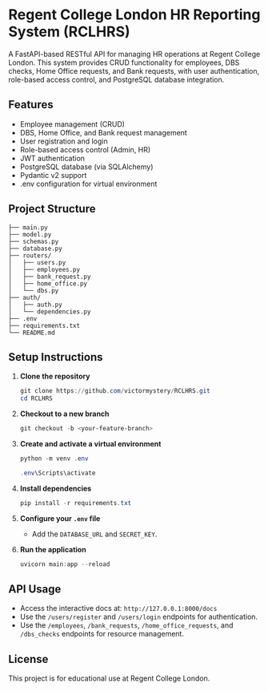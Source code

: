 # Regent College London HR Reporting System (RCLHRS)

A FastAPI-based RESTful API for managing HR operations at Regent College London. This system provides CRUD functionality for employees, DBS checks, Home Office requests, and Bank requests, with user authentication, role-based access control, and PostgreSQL database integration.

## Features

- Employee management (CRUD)
- DBS, Home Office, and Bank request management
- User registration and login
- Role-based access control (Admin, HR)
- JWT authentication
- PostgreSQL database (via SQLAlchemy)
- Pydantic v2 support
- .env configuration for virtual environment

## Project Structure

```
├── main.py 
├── model.py
├── schemas.py
├── database.py
├── routers/
│   ├── users.py
│   ├── employees.py
│   ├── bank_request.py
│   ├── home_office.py
│   └── dbs.py
├── auth/
│   ├── auth.py
│   └── dependencies.py
├── .env
├── requirements.txt
└── README.md

```

## Setup Instructions

1. **Clone the repository**
   ```powershell
   git clone https://github.com/victormystery/RCLHRS.git
   cd RCLHRS
   ```
2. **Checkout to a new branch**
   ```powershell
   git checkout -b <your-feature-branch>
   ```
3. **Create and activate a virtual environment**
   ```powershell
   python -m venv .env
   ```

   ```powershell
   .env\Scripts\activate
   ```   
4. **Install dependencies**
   ```powershell
   pip install -r requirements.txt
   ```
5. **Configure your `.env` file**
   - Add the `DATABASE_URL` and `SECRET_KEY`.
6. **Run the application**
   ```powershell
   uvicorn main:app --reload
   ```

## API Usage

- Access the interactive docs at: `http://127.0.0.1:8000/docs`
- Use the `/users/register` and `/users/login` endpoints for authentication.
- Use the `/employees`, `/bank_requests`, `/home_office_requests`, and `/dbs_checks` endpoints for resource management.

## License

This project is for educational use at Regent College London.
